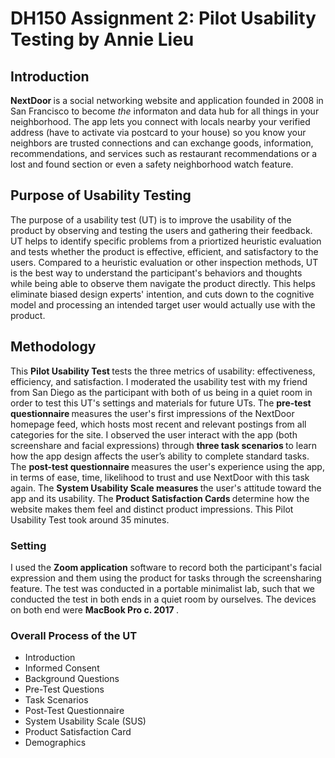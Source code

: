 # DH150 Assignment 2: Pilot Usability Testing by Annie Lieu

## Introduction 
<p> <strong> NextDoor </strong> is a social networking website and application founded in 2008 in San Francisco to become <em> the </em> informaton and data hub for all things in your neighborhood. The app lets you connect with locals nearby your verified address (have to activate via postcard to your house) so you know your neighbors are trusted connections and can exchange goods, information, recommendations, and services such as restaurant recommendations or a lost and found section or even a safety neighborhood watch feature. </p>

## Purpose of Usability Testing 
<p> The purpose of a usability test (UT) is to improve the usability of the product by observing and testing the users and gathering their feedback. UT helps to identify specific problems from a priortized heuristic evaluation and tests whether the product is effective, efficient, and satisfactory to the users. Compared to a heuristic evaluation or other inspection methods, UT is the best way to understand the participant's behaviors and thoughts while being able to observe them navigate the product directly. This helps eliminate biased design experts' intention, and cuts down to the cognitive model and processing an intended target user would actually use with the product. </p>

## Methodology 
<p> This <strong> Pilot Usability Test </strong> tests the three metrics of usability: effectiveness, efficiency, and satisfaction. I moderated the usability test with my friend from San Diego as the participant with both of us being in a quiet room in order to test this UT's settings and materials for future UTs. The <strong> pre-test questionnaire </strong> measures the user's first impressions of the NextDoor homepage feed, which hosts most recent and relevant postings from all categories for the site. I observed the user interact with the app (both screenshare and facial expressions) through <strong> three task scenarios </strong> to learn how the app design affects the user’s ability to complete standard tasks. The <strong> post-test questionnaire </strong> measures the user's experience using the app, in terms of ease, time, likelihood to trust and use NextDoor with this task again. The <strong> System Usability Scale measures </strong> the user's attitude toward the app and its usability. The <strong> Product Satisfaction Cards </strong> determine how the website makes them feel and distinct product impressions. This Pilot Usability Test took around 35 minutes. </p> 

### Setting

I used the <strong> Zoom application</strong> software to record both the participant's facial expression and them using the product for tasks through the screensharing feature. The test was conducted in a portable minimalist lab, such that we conducted the test in both ends in a quiet room by ourselves. The devices on both end were <strong> MacBook Pro c. 2017 </strong>. 

### Overall Process of the UT

- Introduction
- Informed Consent
- Background Questions
- Pre-Test Questions
- Task Scenarios
- Post-Test Questionnaire
- System Usability Scale (SUS)
- Product Satisfaction Card
- Demographics


